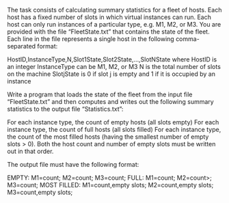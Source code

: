 The task consists of calculating summary statistics for a fleet of hosts. Each host has a fixed number of slots in which virtual instances can run. Each host can only run instances of a particular type, e.g. M1, M2, or M3. You are provided with the file “FleetState.txt” that contains the state of the fleet. Each line in the file represents a single host in the following comma-separated format:

HostID,InstanceType,N,Slot1State,Slot2State,…,SlotNState
where
HostID is an integer
InstanceType can be M1, M2, or M3
N is the total number of slots on the machine
SlotjState is 0 if slot j is empty and 1 if it is occupied by an instance
 
Write a program that loads the state of the fleet from the input file “FleetState.txt” and then computes and writes out the following summary statistics to the output file “Statistics.txt”:
 
For each instance type, the count of empty hosts (all slots empty)
For each instance type, the count of full hosts (all slots filled)
For each instance type, the count of the most filled hosts (having the smallest number of empty slots > 0). Both the host count and number of empty slots must be written out in that order.
 
The output file must have the following format:
 
EMPTY: M1=count; M2=count; M3=count;
FULL: M1=count; M2=count>; M3=count;
MOST FILLED: M1=count,empty slots; M2=count,empty slots; M3=count,empty slots;
